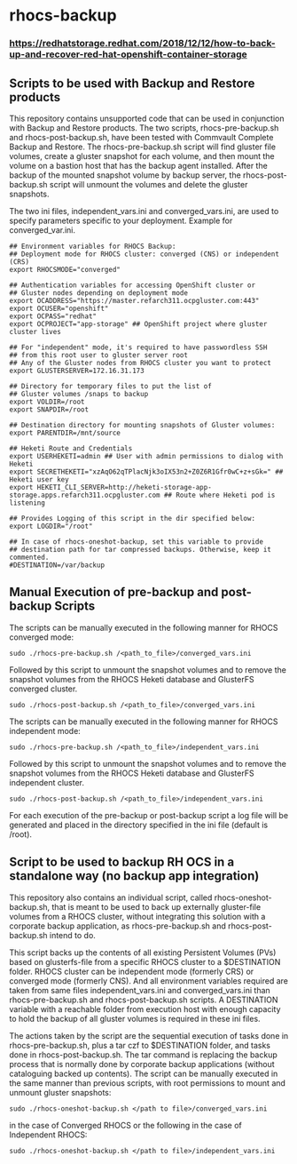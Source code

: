 # rhocs-backup

### https://redhatstorage.redhat.com/2018/12/12/how-to-back-up-and-recover-red-hat-openshift-container-storage

## Scripts to be used with Backup and Restore products

This repository contains unsupported code that can be used in conjunction with Backup and Restore products. The two scripts, rhocs-pre-backup.sh and rhocs-post-backup.sh, have been tested with Commvault Complete Backup and Restore. The rhocs-pre-backup.sh script will find gluster file volumes, create a gluster snapshot for each volume, and then mount the volume on a bastion host that has the backup agent installed. After the backup of the mounted snapshot volume by backup server, the rhocs-post-backup.sh script will unmount the volumes and delete the gluster snapshots.

The two ini files, independent_vars.ini and converged_vars.ini, are used to specify parameters specific to your deployment. Example for converged_var.ini.
```
## Environment variables for RHOCS Backup: 
## Deployment mode for RHOCS cluster: converged (CNS) or independent (CRS)
export RHOCSMODE="converged"

## Authentication variables for accessing OpenShift cluster or
## Gluster nodes depending on deployment mode
export OCADDRESS="https://master.refarch311.ocpgluster.com:443"
export OCUSER="openshift"
export OCPASS="redhat"
export OCPROJECT="app-storage" ## OpenShift project where gluster cluster lives

## For "independent" mode, it's required to have passwordless SSH
## from this root user to gluster server root
## Any of the Gluster nodes from RHOCS cluster you want to protect
export GLUSTERSERVER=172.16.31.173

## Directory for temporary files to put the list of 
## Gluster volumes /snaps to backup
export VOLDIR=/root
export SNAPDIR=/root

## Destination directory for mounting snapshots of Gluster volumes:
export PARENTDIR=/mnt/source

## Heketi Route and Credentials
export USERHEKETI=admin ## User with admin permissions to dialog with Heketi
export SECRETHEKETI="xzAqO62qTPlacNjk3oIX53n2+Z0Z6R1Gfr0wC+z+sGk=" ## Heketi user key
export HEKETI_CLI_SERVER=http://heketi-storage-app-storage.apps.refarch311.ocpgluster.com ## Route where Heketi pod is listening

## Provides Logging of this script in the dir specified below:
export LOGDIR="/root"

## In case of rhocs-oneshot-backup, set this variable to provide
## destination path for tar compressed backups. Otherwise, keep it commented.
#DESTINATION=/var/backup
```
## Manual Execution of pre-backup and post-backup Scripts
The scripts can be manually executed in the following manner for RHOCS converged mode:
```
sudo ./rhocs-pre-backup.sh /<path_to_file>/converged_vars.ini
```
Followed by this script to unmount the snapshot volumes and to remove the snapshot volumes from the RHOCS Heketi database and GlusterFS converged cluster.
```
sudo ./rhocs-post-backup.sh /<path_to_file>/converged_vars.ini
```
The scripts can be manually executed in the following manner for RHOCS independent mode:
```
sudo ./rhocs-pre-backup.sh /<path_to_file>/independent_vars.ini
```
Followed by this script to unmount the snapshot volumes and to remove the snapshot volumes from the RHOCS Heketi database and GlusterFS independent cluster.
```
sudo ./rhocs-post-backup.sh /<path_to_file>/independent_vars.ini
```
For each execution of the pre-backup or post-backup script a log file will be generated and placed in the directory specified in the ini file (default is /root). 
## Script to be used to backup RH OCS in a standalone way (no backup app integration) 
This repository also contains an individual script, called rhocs-oneshot-backup.sh, that is meant to be used to back up externally gluster-file volumes from a RHOCS cluster, without integrating this solution with a corporate backup application, as rhocs-pre-backup.sh and rhocs-post-backup.sh intend to do.

This script backs up the contents of all existing Persistent Volumes (PVs) based on glusterfs-file from a specific RHOCS cluster to a $DESTINATION folder. RHOCS cluster can be independent mode (formerly CRS) or converged mode (formerly CNS). And all environment variables required are taken from same files independent_vars.ini and converged_vars.ini than rhocs-pre-backup.sh and rhocs-post-backup.sh scripts. A DESTINATION variable with a reachable folder from execution host with enough capacity to hold the backup of all gluster volumes is required in these ini files. 

The actions taken by the script are the sequential execution of tasks done in rhocs-pre-backup.sh, plus a tar czf to $DESTINATION folder, and tasks done in rhocs-post-backup.sh. The tar command is replacing the backup process that is normally done by corporate backup applications (without cataloguing backed up contents).
The script can be manually executed in the same manner than previous scripts, with root permissions to mount and unmount gluster snapshots:
```
sudo ./rhocs-oneshot-backup.sh </path to file>/converged_vars.ini
```
in the case of Converged RHOCS or the following in the case of Independent RHOCS:
```
sudo ./rhocs-oneshot-backup.sh </path to file>/independent_vars.ini
```


